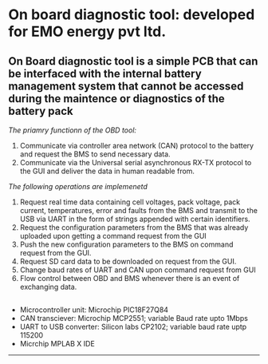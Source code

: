 

# On board diagnostic tool: developed for EMO energy pvt ltd. 
## On Board diagnostic tool is a simple PCB that can be interfaced with the internal battery management system that cannot be accessed during the maintence or diagnostics of the battery pack 

<!--Table  of contents
- [section 1](#section-1)
- [section 2](#section-2)-->


*The priamry functionn of the OBD tool:*
1. Communicate via controller area network (CAN) protocol to the battery and
request the BMS to send necessary data.
2. Communicate via the Universal serial asynchronous RX-TX protocol to the GUI
and deliver the data in human readable from.

*The following operations are implemenetd*
1. Request real time data containing cell voltages, pack voltage, pack current,
temperatures, error and faults from the BMS and transmit to the USB via UART
in the form of strings appended with certain identifiers.
2. Request the configuration parameters from the BMS that was already uploaded
upon getting a command request from the GUI
3. Push the new configuration parameters to the BMS on command request from the
GUI.
4. Request SD card data to be downloaded on request from the GUI.
5. Change baud rates of UART and CAN upon command request from GUI
6. Flow control between OBD and BMS whenever there is an event of exchanging
data.

## 
- Microcontroller unit: Microchip PIC18F27Q84
- CAN transciever: Microchip MCP2551; variable Baud rate upto 1Mbps
- UART to USB converter: Silicon labs CP2102; variable baud rate uptp 115200
- Micrchip MPLAB X IDE

<!-- > some block quote itseems -->

<!-- `this is where code comes` -->

----------------
<!--
[We can post any link if you want] (https://github.com/darshanram008/EMO_OBD_tool/edit/main/README.md)

![This is how the PCB looks](EMO_PCB_IMG.png)

This is a footnote, you press this it will take you to the footnote. [^1]
Note: Footnotes are always at the end of this file.
## SECTION 1
> This is table


|   Left side     | Right side     |
|-------------|------------|
| 1. The advantage is good | 1. The advantage is bad |
| 2. The advantage is good | 2. The advantage is bad |
| 3. The advantage is good | 3. The advantage is bad |
| 4. The advantage is good | 4. The advantage is bad |

```
{
   \\This is fenced code 
  if (count == 0)
  {
  printf("Hello, zeros"):  
  }

}
```
## SECTION 2
> Definitions

UART
: Universal Asyncronous receiver and transmitter

CAN
: Controller area network

~~Strikeout anything~~

- [x] Task completed
- [x] Task completed
- [ ] Task Incomplete
- [ ] Task incomplete

There are emoji as well! :joy:

i have more :angry:

take more 📶

==Some very important points==.

to put subscript you can do this H<sub>2</sub>O

To put superscript do this X<sup>2</sup>Y

[^1]: This is the footnote, you can add any references you want. 








